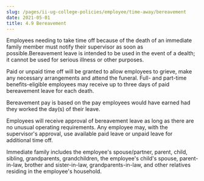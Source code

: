 ```yaml
---
slug: /pages/ii-ug-college-policies/employee/time-away/bereavement
date: 2021-05-01
title: 4.9 Bereavement
---
```

Employees needing to take time off because of the death of an immediate family member must notify their supervisor as soon as possible.Bereavement leave is intended to be used in the event of a dealth; it cannot be used for serious illness or other purposes.

Paid or unpaid time off will be granted to allow employees to grieve, make any necessary arrangements and attend the funeral. Full- and part-time benefits-eligible employees may receive up to three days of paid bereavement leave for each death.

Bereavement pay is based on the pay employees would have earned had they worked the day(s) of their leave.

Employees will receive approval of bereavement leave as long as there are no unusual operating requirements. Any employee may, with the supervisor's approval, use available paid leave or unpaid leave for additional time off.

Immediate family includes the employee's spouse/partner, parent, child, sibling, grandparents, grandchildren, the employee's child's spouse, parent-in-law, brother and sister-in-law, grandparents-in-law, and other relatives residing in the employee's household.